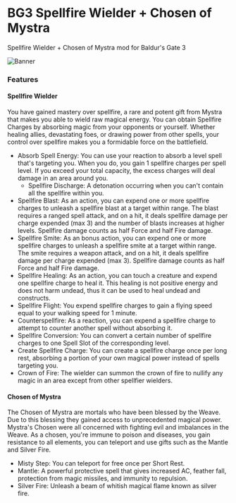 # BG3 Spellfire Wielder + Chosen of Mystra
Spellfire Wielder + Chosen of Mystra mod for Baldur's Gate 3

![Banner](https://staticdelivery.nexusmods.com/mods/3474/images/12192/12192-1726418296-474368947.png)

### Features

#### Spellfire Wielder

You have gained mastery over spellfire, a rare and potent gift from Mystra that makes you able to wield raw magical energy.  You can obtain Spellfire Charges by absorbing magic from your opponents or yourself.  Whether healing allies, devastating foes, or drawing power from other spells, your control over spellfire makes you a formidable force on the battlefield. 

- Absorb Spell Energy: You can use your reaction to absorb a level spell that's targeting you.  When you do, you gain 1 spellfire charges per spell level.  If you exceed your total capacity, the excess charges will deal damage in an area around you.
  - Spellfire Discharge: A detonation occurring when you can't contain all the spellfire within you. 
- Spellfire Blast: As an action, you can expend one or more spellfire charges to unleash a spellfire blast at a target within range. The blast requires a ranged spell attack, and on a hit, it deals spellfire damage per charge expended (max 3) and the number of blasts increases at higher levels.  Spellfire damage counts as half Force and half Fire damage.
- Spellfire Smite: As an bonus action, you can expend one or more spellfire charges to unleash a spellfire smite at a target within range. The smite requires a weapon attack, and on a hit, it deals spellfire damage per charge expended (max 3).  Spellfire damage counts as half Force and half Fire damage.
- Spellfire Healing: As an action, you can touch a creature and expend one spellfire charge to heal it.  This healing is not positive energy and does not harm undead, thus it can be used to heal undead and constructs.
- Spellfire Flight: You expend spellfire charges to gain a flying speed equal to your walking speed for 1 minute.
- Counterspellfire: As a reaction, you can expend a spellfire charge to attempt to counter another spell without absorbing it.
- Spellfire Conversion: You can convert a certain number of spellfire charges to one Spell Slot of the corresponding level.
- Create Spellfire Charge: You can create a spellfire charge once per long rest, absorbing a portion of your own magical power instead of spells targeting you.
- Crown of Fire: The wielder can summon the crown of fire to nullify any magic in an area except from other spellfier wielders.

#### Chosen of Mystra

The Chosen of Mystra are mortals who have been blessed by the Weave.  Due to this blessing they gained access to unprecedented magical power.  Mystra's Chosen were all concerned with fighting evil and imbalances in the Weave. As a chosen, you're immune to poison and diseases, you gain resistance to all elements, you can teleport and use gifts such as the Mantle and Silver Fire. 

- Misty Step: You can teleport for free once per Short Rest.
- Mantle: A powerful protective spell that gives increased AC, feather fall, protection from magic missiles, and immunity to repulsion.
- Silver Fire: Unleash a beam of whitish magical flame known as silver fire.
